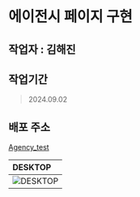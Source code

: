 # 에이전시 페이지 구현

## 작업자 : 김해진

## 작업기간
> 2024.09.02

## 배포 주소
[Agency_test](https://myjin0806.github.io/Agency_test/)

| DESKTOP                                                                                                     |
| :----------------------------------------------------------------------------------------------------------------------- |
| ![DESKTOP](https://github.com/user-attachments/assets/c07e2f75-e3c1-453e-8abb-ff9aaeb37f22)|
